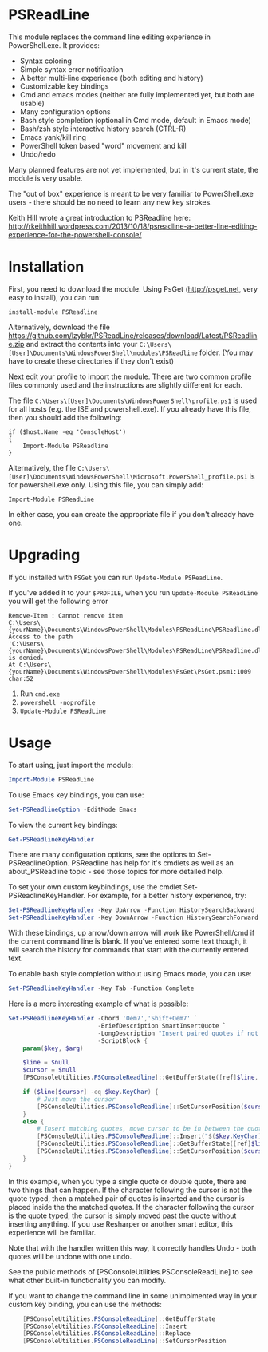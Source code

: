 PSReadLine
==========

This module replaces the command line editing experience in PowerShell.exe.
It provides:

* Syntax coloring
* Simple syntax error notification
* A better multi-line experience (both editing and history)
* Customizable key bindings
* Cmd and emacs modes (neither are fully implemented yet, but both are usable)
* Many configuration options
* Bash style completion (optional in Cmd mode, default in Emacs mode)
* Bash/zsh style interactive history search (CTRL-R)
* Emacs yank/kill ring
* PowerShell token based "word" movement and kill
* Undo/redo

Many planned features are not yet implemented, but in it's current state, the module is very usable.

The "out of box" experience is meant to be very familiar to PowerShell.exe users - there should be no need to learn any new key strokes.

Keith Hill wrote a great introduction to PSReadline here: http://rkeithhill.wordpress.com/2013/10/18/psreadline-a-better-line-editing-experience-for-the-powershell-console/

Installation
============
First, you need to download the module.  Using PsGet (http://psget.net, very easy to install), you can run:

```
install-module PSReadline
```

Alternatively, download the file https://github.com/lzybkr/PSReadLine/releases/download/Latest/PSReadline.zip and extract the contents into your `C:\Users\[User]\Documents\WindowsPowerShell\modules\PSReadline` folder. (You may have to create these directories if they don't exist)

Next edit your profile to import the module.  There are two common profile files commonly used and the instructions are slightly different for each.

The file `C:\Users\[User]\Documents\WindowsPowerShell\profile.ps1` is used for all hosts (e.g. the ISE and powershell.exe).  If you already have this file, then you should add the following:

```
if ($host.Name -eq 'ConsoleHost')
{
    Import-Module PSReadline
}
```

Alternatively, the file `C:\Users\[User]\Documents\WindowsPowerShell\Microsoft.PowerShell_profile.ps1` is for powershell.exe only.  Using this file, you can simply add:

```
Import-Module PSReadLine  
```

In either case, you can create the appropriate file if you don't already have one.

Upgrading
============

If you installed with `PSGet` you can run `Update-Module PSReadLine`.


If you've added it to your `$PROFILE`, when you run `Update-Module PSReadLine` you will get the following error

```
Remove-Item : Cannot remove item
C:\Users\{yourName}\Documents\WindowsPowerShell\Modules\PSReadLine\PSReadline.dll: Access to the path
'C:\Users\{yourName}\Documents\WindowsPowerShell\Modules\PSReadLine\PSReadline.dll' is denied.
At C:\Users\{yourName}\Documents\WindowsPowerShell\Modules\PsGet\PsGet.psm1:1009 char:52
```

1. Run `cmd.exe`
2. `powershell -noprofile`
3. `Update-Module PSReadLine`


Usage
=====

To start using, just import the module:

```powershell
Import-Module PSReadLine
```

To use Emacs key bindings, you can use:

```powershell
Set-PSReadlineOption -EditMode Emacs
```

To view the current key bindings:
```powershell
Get-PSReadlineKeyHandler
```

There are many configuration options, see the options to Set-PSReadlineOption.  PSReadline has help for it's cmdlets as well as an about_PSReadline topic - see those topics for more detailed help.

To set your own custom keybindings, use the cmdlet Set-PSReadlineKeyHandler.  For example, for a better history experience, try:

```powershell
Set-PSReadlineKeyHandler -Key UpArrow -Function HistorySearchBackward
Set-PSReadlineKeyHandler -Key DownArrow -Function HistorySearchForward
```

With these bindings, up arrow/down arrow will work like PowerShell/cmd if the current command line is blank.  If you've entered some text though, it will search the history for commands that start with the currently entered text.

To enable bash style completion without using Emacs mode, you can use:

```powershell
Set-PSReadlineKeyHandler -Key Tab -Function Complete
```

Here is a more interesting example of what is possible:

```powershell
Set-PSReadlineKeyHandler -Chord 'Oem7','Shift+Oem7' `
                         -BriefDescription SmartInsertQuote `
                         -LongDescription "Insert paired quotes if not already on a quote" `
                         -ScriptBlock {
    param($key, $arg)

    $line = $null
    $cursor = $null
    [PSConsoleUtilities.PSConsoleReadline]::GetBufferState([ref]$line, [ref]$cursor)

    if ($line[$cursor] -eq $key.KeyChar) {
        # Just move the cursor
        [PSConsoleUtilities.PSConsoleReadline]::SetCursorPosition($cursor + 1)
    }
    else {
        # Insert matching quotes, move cursor to be in between the quotes
        [PSConsoleUtilities.PSConsoleReadline]::Insert("$($key.KeyChar)" * 2)
        [PSConsoleUtilities.PSConsoleReadline]::GetBufferState([ref]$line, [ref]$cursor)
        [PSConsoleUtilities.PSConsoleReadline]::SetCursorPosition($cursor - 1)
    }
}
```

In this example, when you type a single quote or double quote, there are two things that can happen.  If the character following the cursor is not the quote typed, then a matched pair of quotes is inserted and the cursor is placed inside the the matched quotes.  If the character following the cursor is the quote typed, the cursor is simply moved past the quote without inserting anything.  If you use Resharper or another smart editor, this experience will be familiar.

Note that with the handler written this way, it correctly handles Undo - both quotes will be undone with one undo.

See the public methods of [PSConsoleUtilities.PSConsoleReadLine] to see what other built-in functionality you can modify.

If you want to change the command line in some unimplmented way in your custom key binding, you can use the methods:

```powershell
    [PSConsoleUtilities.PSConsoleReadLine]::GetBufferState
    [PSConsoleUtilities.PSConsoleReadLine]::Insert
    [PSConsoleUtilities.PSConsoleReadLine]::Replace
    [PSConsoleUtilities.PSConsoleReadLine]::SetCursorPosition
```
